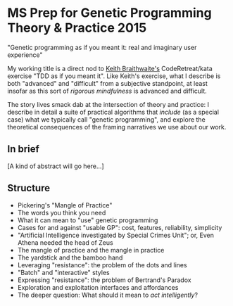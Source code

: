 # MS Prep for Genetic Programming Theory & Practice 2015

"Genetic programming as if you meant it: real and imaginary user experience"

My working title is a direct nod to [Keith Braithwaite's](http://cumulative-hypotheses.org/2011/08/30/tdd-as-if-you-meant-it/) CodeRetreat/kata exercise "TDD as if you meant it". Like Keith's exercise, what I describe is both "advanced" and "difficult" from a subjective standpoint, at least insofar as this sort of _rigorous mindfulness_ is advanced and difficult.

The story lives smack dab at the intersection of theory and practice: I describe in detail a suite of practical algorithms that _include_ (as a special case) what we typically call "genetic programming", and explore the theoretical consequences of the framing narratives we use about our work.

## In brief

[A kind of abstract will go here...]

## Structure

- Pickering's "Mangle of Practice"
- The words you think you need
- What it can mean to "use" genetic programming
- Cases for and against "usable GP": cost, features, reliability, simplicity
- "Artificial Intelligence investigated by Special Crimes Unit"; or, Even Athena needed the head of Zeus
- The mangle of practice and the mangle in practice
- The yardstick and the bamboo hand
- Leveraging "resistance": the problem of the dots and lines
- "Batch" and "interactive" styles
- Expressing "resistance": the problem of Bertrand's Paradox
- Exploration and exploitation interfaces and affordances
- The deeper question: What should it mean to _act intelligently_?